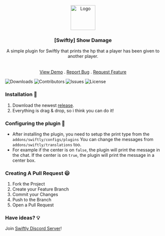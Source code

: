<br/>
<p align="center">
  <a href="https://github.com/moongetsu/swiftly_showdamage">
    <img src="https://media.discordapp.net/attachments/979452783466000466/1168236894652469248/Swiftly_Logo.png?ex=6575f264&is=65637d64&hm=dd2834983bebeab98d7febd44bb3bd20e9aded13ecefac63cc990b222a9d9e9e&=&format=webp&quality=lossless&width=468&height=468" alt="Logo" width="80" height="80">
  </a>

  <h3 align="center">[Swiftly] Show Damage</h3>

  <p align="center">
    A simple plugin for Swiftly that prints the hp that a player has been given to another player.
    <br/>
    <br/>
    <br/>
    <a href="https://github.com/moongetsu/swiftly_showdamage">View Demo</a>
    .
    <a href="https://github.com/moongetsu/swiftly_showdamage/issues">Report Bug</a>
    .
    <a href="https://github.com/moongetsu/swiftly_showdamage/issues">Request Feature</a>
  </p>
</p>

![Downloads](https://img.shields.io/github/downloads/moongetsu/swiftly_showdamage/total) ![Contributors](https://img.shields.io/github/contributors/moongetsu/swiftly_showdamage?color=dark-green) ![Issues](https://img.shields.io/github/issues/moongetsu/swiftly_showdamage) ![License](https://img.shields.io/github/license/moongetsu/swiftly_showdamage) 

### Installation 👀

1. Download the newest [release](https://github.com/moongetsu/swiftly_showdamage/releases).
2. Everything is drag & drop, so i think you can do it!

### Configuring the plugin 🧐

* After installing the plugin, you need to setup the print type from the `addons/swiftly/configs/plugins` You can change the messages from `addons/swiftly/translations` too.
* For example if the center is on `false`, the plugin will print the message in the chat. If the center is on `true`, the plugin will print the message in a center box.

### Creating A Pull Request 😃

1. Fork the Project
2. Create your Feature Branch
3. Commit your Changes
4. Push to the Branch
5. Open a Pull Request

### Have ideas? 💡
Join [Swiftly Discord Server](https://discord.gg/ESKNDx2CNB)!
